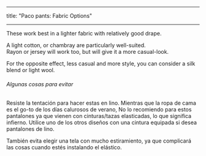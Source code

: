 - - -
title: "Paco pants: Fabric Options"
- - -

These work best in a lighter fabric with relatively good drape.

A light cotton, or chambray are particularly well-suited.  
Rayon or jersey will work too, but will give it a more casual-look.

For the opposite effect, less casual and more style, you can consider a silk blend or light wool.

<Tip>

###### Algunas cosas para evitar

Resiste la tentación para hacer estas en lino.
Mientras que la ropa de cama es el go-to de los días calurosos de verano, No lo recomiendo para estos pantalones
ya que vienen con cinturas/tazas elasticadas, lo que significa infierno.
Utilice uno de los otros diseños con una cintura equipada si desea pantalones de lino.

También evita elegir una tela con mucho estiramiento, ya que complicará las cosas cuando estés instalando el elástico. 

</Tip>
